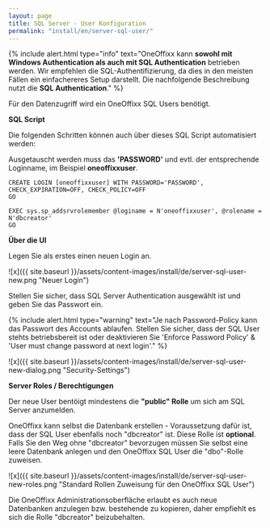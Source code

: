 ```yaml
---
layout: page
title: SQL Server - User Konfiguration
permalink: "install/en/server-sql-user/"
---
```


{% include alert.html type="info" text="OneOffixx kann <b>sowohl mit Windows Authentication als auch mit SQL Authentication</b> betrieben werden. Wir empfehlen die SQL-Authentifizierung, da dies in den meisten Fällen ein einfachereres Setup darstellt. Die nachfolgende Beschreibung nutzt die <b>SQL Authentication</b>." %}

Für den Datenzugriff wird ein OneOffixx SQL Users benötigt. 

__SQL Script__

Die folgenden Schritten können auch über dieses SQL Script automatisiert werden:

Ausgetauscht werden muss das __'PASSWORD'__ und evtl. der entsprechende Loginname, im Beispiel __oneoffixxuser__.

    CREATE LOGIN [oneoffixxuser] WITH PASSWORD='PASSWORD', CHECK_EXPIRATION=OFF, CHECK_POLICY=OFF
    GO
    
    EXEC sys.sp_addsrvrolemember @loginame = N'oneoffixxuser', @rolename = N'dbcreator'
    GO

__Über die UI__

Legen Sie als erstes einen neuen Login an. 

![x]({{ site.baseurl }}/assets/content-images/install/de/server-sql-user-new.png "Neuer Login")

Stellen Sie sicher, dass SQL Server Authentication ausgewählt ist und geben Sie das Passwort ein. 

{% include alert.html type="warning" text="Je nach Password-Policy kann das Passwort des Accounts ablaufen. Stellen Sie sicher, dass der SQL User stehts betriebsbereit ist oder deaktivieren Sie 'Enforce Password Policy' & 'User must change password at next login'." %}

![x]({{ site.baseurl }}/assets/content-images/install/de/server-sql-user-new-dialog.png "Security-Settings")

__Server Roles / Berechtigungen__

Der neue User bentöigt mindestens die __"public" Rolle__ um sich am SQL Server anzumelden.

OneOffixx kann selbst die Datenbank erstellen - Voraussetzung dafür ist, dass der SQL User ebenfalls noch "dbcreator" ist. Diese Rolle ist __optional__. Falls Sie den Weg ohne "dbcreator" bevorzugen müssen Sie selbst eine leere Datenbank anlegen und den OneOffixx SQL User die "dbo"-Rolle zuweisen.

![x]({{ site.baseurl }}/assets/content-images/install/de/server-sql-user-new-roles.png "Standard Rollen Zuweisung für den OneOffixx SQL User")

Die OneOffixx Administrationsoberfläche erlaubt es auch neue Datenbanken anzulegen bzw. bestehende zu kopieren, daher empfiehlt es sich die Rolle "dbcreator" beizubehalten.


